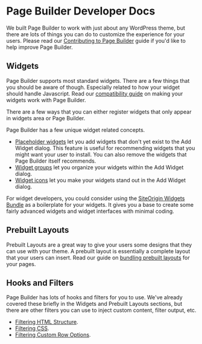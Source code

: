 # Page Builder Developer Docs

We built Page Builder to work with just about any WordPress theme, but there are lots of things you can do to customize the experience for your users. Please read our [Contributing to Page Builder](./page-builder/contributing.md) guide if you'd like to help improve Page Builder.

## Widgets

Page Builder supports most standard widgets. There are a few things that you should be aware of though. Especially related to how your widget should handle Javascript. Read our [compatibility guide](./page-builder/widget-compatibility.md) on making your widgets work with Page Builder.

There are a few ways that you can either register widgets that only appear in widgets area or Page Builder.

Page Builder has a few unique widget related concepts.

* [Placeholder widgets](./page-builder/placeholder-widgets.md) let you add widgets that don't yet exist to the Add Widget dialog. This feature is useful for recommending widgets that you might want your user to install. You can also remove the widgets that Page Builder itself recommends.
* [Widget groups](./page-builder/widget-groups.md) let you organize your widgets within the Add Widget dialog.
* [Widget icons](./page-builder/widget-icons.md) let you make your widgets stand out in the Add Widget dialog.

For widget developers, you could consider using the [SiteOrigin Widgets Bundle](./widgets-bundle.md) as a boilerplate for your widgets. It gives you a base to create some fairly advanced widgets and widget interfaces with minimal coding.

## Prebuilt Layouts

Prebuilt Layouts are a great way to give your users some designs that they can use with your theme. A prebuilt layout is essentially a complete layout that your users can insert. Read our guide on [bundling prebuilt layouts](./page-builder/bundling-prebuilt.md) for your pages.

## Hooks and Filters

Page Builder has lots of hooks and filters for you to use. We've already covered these briefly in the Widgets and Prebuilt Layouts sections, but there are other filters you can use to inject custom content, filter output, etc.

* [Filtering HTML Structure](./page-builder/hooks/html.md).
* [Filtering CSS](./page-builder/hooks/css.md).
* [Filtering Custom Row Options](./page-builder/hooks/custom-row-settings.md).

